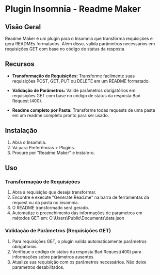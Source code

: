 # Plugin Insomnia - Readme Maker

## Visão Geral

Readme Maker é um plugin para o Insomnia que transforma requisições e gera READMEs formatados. Além disso, valida parâmetros necessários em requisições GET com base no código de status da resposta.

## Recursos

- **Transformação de Requisições:** Transforme facilmente suas requisições POST, GET, PUT ou DELETE em um README formatado.

- **Validação de Parâmetros:** Valide parâmetros obrigatórios em requisições GET com base no código de status da resposta Bad Request (400).

- **Readme completo por Pasta:** Transforme todas requests de uma pasta em um readme completo pronto para ser usado.

## Instalação

1. Abra o Insomnia.
2. Vá para Preferências > Plugins.
3. Procure por "Readme Maker" e instale-o.

## Uso

### Transformação de Requisições

1. Abra a requisição que deseja transformar.
2. Encontre e execute "Generate Read.me" na barra de ferramentas da request ou da pasta no insomnia.
3. O README transformado será gerado.
4. Automatize o preenchimento das informações de parametros em métodos GET em: C:\Users\Public\Documents\data.json 

### Validação de Parâmetros (Requisições GET)

1. Para requisições GET, o plugin valida automaticamente parâmetros obrigatórios.
2. Verifique o código de status da resposta Bad Request(400) para informações sobre parâmetros ausentes.
3. Atualize sua requisição com os parâmetros necessários. Não deixe parametros desabilitados.
